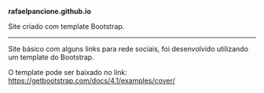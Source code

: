 **rafaelpancione.github.io**
<p>Site criado com template Bootstrap.</p>


----------

Site básico com alguns links para rede sociais, foi desenvolvido utilizando um template do Bootstrap. 

O template pode ser baixado no link:  
https://getbootstrap.com/docs/4.1/examples/cover/
